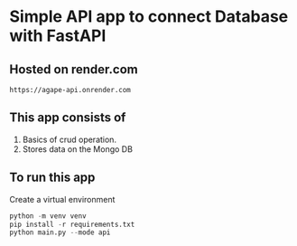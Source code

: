 # Simple API app to connect Database with FastAPI

## Hosted on render.com

```
https://agape-api.onrender.com
```

## This app consists of

1. Basics of crud operation.
2. Stores data on the Mongo DB

## To run this app

Create a virtual environment

```python
python -m venv venv
pip install -r requirements.txt
python main.py --mode api
```

